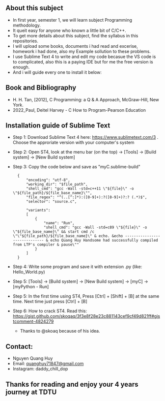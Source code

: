 ## About this subject
* In first year, semester 1, we will learn subject Programming methodology. 
* It queit easy for anyone who known a little bit of C/C++.  
* To get more details about this subject, find the syllabus in this repositories.
* I will upload some books, documents i had read and excerise, homework i had done, also my Example sollution to these problems.
* I use Sublime Text 4 to write and edit my code becasue the VS code is to complicated, also this is a paying IDE but for me the free version is enough. 
* And i will guide every one to install it below:
  
## Book and Bibliography
* H. H. Tan, [2012], C Programming: a Q & A Approach, McGraw-Hill, New York.
* 2022_Paul, Deitel Harvey - C How to Program-Pearson Education
  
## Installation guide of Sublime Text                   
* Step 1: Download Sublime Text 4 here: https://www.sublimetext.com/3 . Choose the approriate version with your computer's system                                                                                     
* Step 2: Open ST4, look at the menu bar (on the top) -> [Tools]  -> [Build system] -> [New Build system]                                                                                                              
* Step 3: Copy the code below and save as "myC.sublime-build"
  
	    {
	        "encoding": "utf-8",
	        "working_dir": "$file_path",
	        "shell_cmd": "gcc -Wall -std=c++11 \"${file}\" -o \"${file_path}/${file_base_name}\"",
	        "file_regex": "^(..[^:]*):([0-9]+):?([0-9]+)?:? (.*)$",
	        "selector": "source.c",
	    
	        "variants":
	        [
	            {   
	                "name": "Run",
	                "shell_cmd": "gcc -Wall -std=c89 \"${file}\" -o \"${file_base_name}\" && start cmd /c \"\"${file_path}/${file_base_name}\" & echo. &echo ------------------------------ & echo Quang Huy Handsome had successfully compiled from LTP's compiler & pause\""
	            }
	        ]
	    }
        
* Step 4: Write some program and save it with extension .py (like: Hello_World.py)
* Step 5: [Tools]  -> [Build system] -> [New Build system] -> [myC] -> [myPython - Run]                                                                                                                                     
* Step 5: In the first time using ST4, Press [Ctrl] + [Shift] + [B] at the same time. Next time just press [Ctrl] + [B]
* Step 6: How to crack ST4. Read this: https://gist.github.com/skoqaq/3f3e8f28e23c881143cef9cf49d821ff#gistcomment-4824279
  * Thanks to @skoaq because of his idea. 
  
## Contact:
* Nguyen Quang Huy 
* Email: quanghuy71847@gmail.com
* Instagram: daddy_chill_dop
  
## Thanks for reading and enjoy your 4 years journey at TDTU
